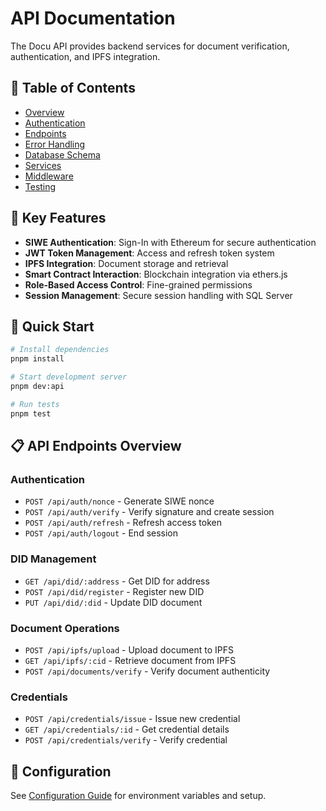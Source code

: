 # API Documentation

The Docu API provides backend services for document verification, authentication, and IPFS integration.

## 📑 Table of Contents

- [Overview](./overview.md)
- [Authentication](./authentication.md)
- [Endpoints](./endpoints.md)
- [Error Handling](./error-handling.md)
- [Database Schema](./database-schema.md)
- [Services](./services.md)
- [Middleware](./middleware.md)
- [Testing](./testing.md)

## 🔑 Key Features

- **SIWE Authentication**: Sign-In with Ethereum for secure authentication
- **JWT Token Management**: Access and refresh token system
- **IPFS Integration**: Document storage and retrieval
- **Smart Contract Interaction**: Blockchain integration via ethers.js
- **Role-Based Access Control**: Fine-grained permissions
- **Session Management**: Secure session handling with SQL Server

## 🚀 Quick Start

```bash
# Install dependencies
pnpm install

# Start development server
pnpm dev:api

# Run tests
pnpm test
```

## 📋 API Endpoints Overview

### Authentication
- `POST /api/auth/nonce` - Generate SIWE nonce
- `POST /api/auth/verify` - Verify signature and create session
- `POST /api/auth/refresh` - Refresh access token
- `POST /api/auth/logout` - End session

### DID Management
- `GET /api/did/:address` - Get DID for address
- `POST /api/did/register` - Register new DID
- `PUT /api/did/:did` - Update DID document

### Document Operations
- `POST /api/ipfs/upload` - Upload document to IPFS
- `GET /api/ipfs/:cid` - Retrieve document from IPFS
- `POST /api/documents/verify` - Verify document authenticity

### Credentials
- `POST /api/credentials/issue` - Issue new credential
- `GET /api/credentials/:id` - Get credential details
- `POST /api/credentials/verify` - Verify credential

## 🔧 Configuration

See [Configuration Guide](./configuration.md) for environment variables and setup.